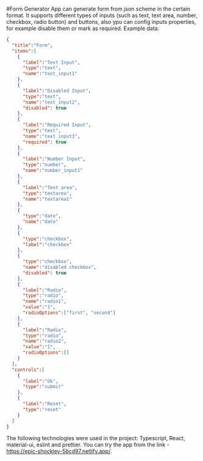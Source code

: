 #Form Generator
App can generate form from json scheme in the certain format. It supports different types of inputs (such as text, text area, number, checkbox, radio button) and buttons, also ypu can config inputs properties, for example disable them or mark as required. Example data: 

```json
{
  "title":"Form",
  "items":[
    {
      "label":"Text Input",
      "type":"text",
      "name":"text_input1"
    },
    {
      "label":"Disabled Input",
      "type":"text",
      "name":"text_input2",
      "disabled": true
    },
    {
      "label":"Required Input",
      "type":"text",
      "name":"text_input3",
      "required": true
    },
    {
      "label":"Number Input",
      "type":"number",
      "name":"number_input1"
    },
    {
      "label":"Text area",
      "type":"textarea",
      "name":"textarea1"
    },
    {
      "type":"date",
      "name":"date"
    },
    {
      "type":"checkbox",
      "label":"checkbox"
    },
    {
      "type":"checkbox",
      "name":"disabled checkbox",
      "disabled": true
    },
    {
      "label":"Radio",
      "type":"radio",
      "name":"radio1",
      "value":"1",
      "radioOptions":["first", "second"]
    },
    {
      "label":"Radio",
      "type":"radio",
      "name":"radio2",
      "value":"1",
      "radioOptions":[]
    }
  ],
  "controls":[
    {
      "label":"Ok",
      "type":"submit"
    },
    {
      "label":"Reset",
      "type":"reset"
    }
  ]
}

```
The following technologies were used in the project: Typescript, React, material-ui, eslint and prettier. You can try the app from the link - https://epic-shockley-5bcd97.netlify.app/.

